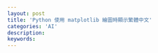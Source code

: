 ```yaml
---
layout: post
title: 'Python 使用 matplotlib 繪圖時顯示繁體中文'
categories: 'AI'
description:
keywords: 
---
```

